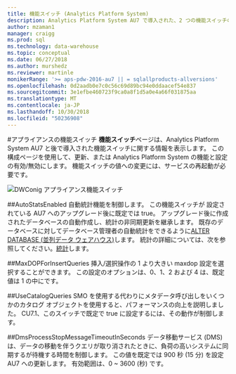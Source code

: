 ```yaml
---
title: 機能スイッチ (Analytics Platform System)
description: Analytics Platform System AU7 で導入された、2 つの機能スイッチの詳細情報を表示します。
author: mzaman1
manager: craigg
ms.prod: sql
ms.technology: data-warehouse
ms.topic: conceptual
ms.date: 06/27/2018
ms.author: murshedz
ms.reviewer: martinle
monikerRange: '>= aps-pdw-2016-au7 || = sqlallproducts-allversions'
ms.openlocfilehash: 0d2aadb0e7c0c56c69d89bc94e0ddaacef54e837
ms.sourcegitcommit: 3e1efbe460723f9ca0a8f1d5a0e4a66f031875aa
ms.translationtype: MT
ms.contentlocale: ja-JP
ms.lasthandoff: 10/30/2018
ms.locfileid: "50236908"
---
```

#<a name="appliance-feature-switches"></a>アプライアンスの機能スイッチ
**機能スイッチ**ページは、Analytics Platform System AU7 と後で導入された機能スイッチに関する情報を表示します。 この構成ページを使用して、更新、または Analytics Platform System の機能と設定の有効/無効にします。 機能スイッチの値への変更には、サービスの再起動が必要です。

![DWConig アプライアンス機能スイッチ](media/feature-switch/SQL_Server_PDW_DWConfig_feature_switch.png "DWConig アプライアンス機能の切り替え") 

##<a name="autostatsenabled"></a>AutoStatsEnabled
自動統計機能を制御します。 この機能スイッチが 設定されている AU7 へのアップグレード後に既定では true。 アップグレード後に作成されたデータベースの自動作成し、統計の非同期更新を継承します。 既存のデータベースに対してデータベース管理者の自動統計をできるように[ALTER DATABASE (並列データ ウェアハウス)](../t-sql/statements/alter-database-transact-sql.md?tabs=sqlpdw)します。 統計の詳細については、次を参照してください。[統計](../relational-databases/statistics/statistics.md)します。

##<a name="maxdopforinsertqueries"></a>MaxDOPForInsertQueries
挿入/選択操作の 1 より大きい maxdop 設定を選択することができます。 この設定のオプションは、0、1、2 および 4 は、既定値は 1 の中にです。

##<a name="usecatalogqueries"></a>UseCatalogQueries
SMO を使用する代わりにメタデータ呼び出しをいくつかのカタログ オブジェクトを使用すると、パフォーマンスの向上を説明しました。 CU7.1、このスイッチで既定で true に設定するには、その動作が制御します。 

##<a name="dmsprocessstopmessagetimeoutinseconds"></a>DmsProcessStopMessageTimeoutInSeconds
データ移動サービス (DMS) は、データの移動を伴うクエリが取り消されたときに、負荷の高いシステムに同期するが待機する時間を制御します。 この値を既定では 900 秒 (15 分) を設定 AU7 への更新します。 有効範囲は、0 ~ 3600 (秒) です。